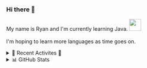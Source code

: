 ### Hi there 👋

My name is Ryan and I'm currently learning Java. <img  height="32" width="32" style="color:red" src="https://cdn.jsdelivr.net/npm/simple-icons@v4/icons/java.svg" />
<br> </br>
I'm hoping to learn more languages as time goes on.

<!--<img height="32" width="32" src="https://unpkg.com/simple-icons@v4/icons/youtube.svg" /> -->

 
<details>
  <summary> 🤹 Recent Activites 🗻</summary>
  
   <!--START_SECTION:waka-->
   <!--END_SECTION:waka-->
   
</details>

<details>
  <summary> 📊 GitHub Stats </summary>
  <img align="left" alt="rarcher18's Github Stats" src="https://github-readme-stat-seven.vercel.app/api?username=rarcher18&show_icons=true&hide_border=true" />
</details>


